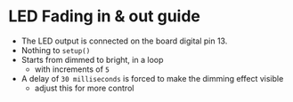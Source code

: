 # LED Fading in &amp; out guide
* The LED output is connected on the board digital pin 13.
* Nothing to `setup()`
* Starts from dimmed to bright, in a loop
    * with increments of `5`
* A delay of `30 milliseconds` is forced to make the dimming effect visible
    * adjust this for more control